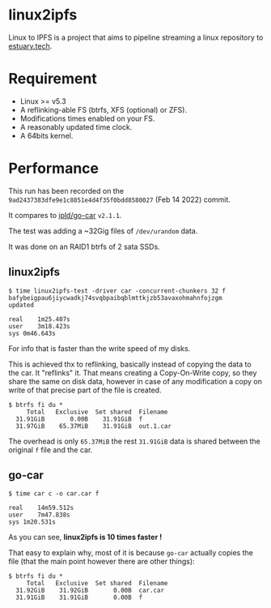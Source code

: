 # linux2ipfs

Linux to IPFS is a project that aims to pipeline streaming a linux repository to [estuary.tech](https://estuary.tech/).

# Requirement

- Linux >= v5.3
- A reflinking-able FS (btrfs, XFS (optional) or ZFS).
- Modifications times enabled on your FS.
- A reasonably updated time clock.
- A 64bits kernel.

# Performance

This run has been recorded on the `9ad2437383dfe9e1c8851e4d4f35f0bdd8580027` (Feb 14 2022) commit.

It compares to [ipld/go-car](https://github.com/ipld/go-car) `v2.1.1`.

The test was adding a ~32Gig files of `/dev/urandom` data.

It was done on an RAID1 btrfs of 2 sata SSDs.

## linux2ipfs

```console
$ time linux2ipfs-test -driver car -concurrent-chunkers 32 f
bafybeigpau6jiycwadkj74svqbpaibqblmttkjzb53avaxohmahnfojzgm
updated

real	1m25.407s
user	3m18.423s
sys	0m46.643s
```
For info that is faster than the write speed of my disks.

This is achieved thx to reflinking, basically instead of copying the data to the car. It "reflinks" it. That means creating a Copy-On-Write copy, so they share the same on disk data, however in case of any modification a copy on write of that precise part of the file is created.

```console
$ btrfs fi du *
     Total   Exclusive  Set shared  Filename
  31.91GiB       0.00B    31.91GiB  f
  31.97GiB    65.37MiB    31.91GiB  out.1.car
```
The overhead is only `65.37MiB` the rest `31.91GiB` data is shared between the original `f` file and the car.

## go-car

```console
$ time car c -o car.car f

real	14m59.512s
user	7m47.838s
sys	1m20.531s
```
As you can see, **linux2ipfs is 10 times faster !**

That easy to explain why, most of it is because `go-car` actually copies the file (that the main point however there are other things):
```console
$ btrfs fi du *
     Total   Exclusive  Set shared  Filename
  31.92GiB    31.92GiB       0.00B  car.car
  31.91GiB    31.91GiB       0.00B  f
```
